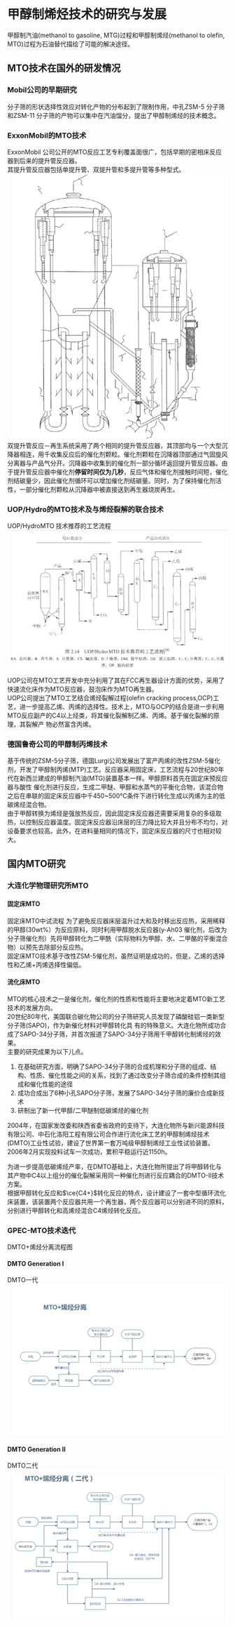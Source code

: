 # 甲醇制烯烃技术的研究与发展

甲醇制汽油(methanol to gasoline, MTG)过程和甲醇制烯烃(methanol to olefin, MTO)过程为石油替代描绘了可能的解决途径。  

## MTO技术在国外的研发情况

### Mobil公司的早期研究
  分子筛的形状选择性效应对转化产物的分布起到了限制作用，中孔ZSM-5 分子筛和ZSM-11 分子筛的产物可以集中在汽油馏分，提出了甲醇制烯烃的技术概念。   

### ExxonMobil的MTO技术
ExxonMobil 公司公开的MTO反应工艺专利覆盖面很广，包括早期的密相床反应器到后来的提升管反应器。    
其提升管反应器包括单提升管、双提升管和多提升管等多种型式。  
![美国ExxonMobil公司MTO装置的反应-再生系统](img/美国ExxonMobil公司MTO装置的反应-再生系统.PNG)
双提升管反应－再生系统采用了两个相同的提升管反应器，其顶部均与一个大型沉降器相连，用千收集反应后的催化剂颗粒。催化剂颗粒在沉降器顶部通过气固旋风分离器与产品气分开。沉降器中收集到的催化剂一部分循环返回提升管反应器。由于提升管反应器中催化剂**停留时间仅为几秒**，反应气体和催化剂接触时间短，催化剂结碳量少，因此催化剂循环可以增加催化剂结碳量。同时，为了保持催化剂活性，一部分催化剂颗粒从沉降器中被直接送到再生器烧炭再生。    

### UOP/Hydro的MTO技术及与烯烃裂解的联合技术
UOP/HydroMTO 技术推荐的工艺流程    
![UOP/HydroMTO 技术推荐的工艺流程](img\UOPMTO技术推荐的工艺流程.PNG)     

UOP公司在MTO工艺开发中充分利用了其在FCC再生器设计方面的优势，采用了快速流化床作为MTO反应器，鼓泡床作为MTO再生器。   
UOP公司提出了MTO工艺结合烯烃裂解过程(olefin cracking process,OCP)工艺，进一步提高乙烯、丙烯的选择性。技术上，MTO与OCP的结合是进一步利用MTO反应副产的C4以上烃类，将其催化裂解制乙烯、丙烯。基于催化裂解的原理，其裂解产
物必然富含丙烯。    

### 德国鲁奇公司的甲醇制丙烯技术
基于传统的ZSM-5分子筛，德国Lurgi公司发展出了富产丙烯的改性ZSM-5催化剂，开发了甲醇制丙烯(MTP)工艺。反应器采用固定床，工艺流程与20世纪80年代在新西兰建成的甲醇制汽油(MTG)装置基本一样。甲醇原料首先在固定床预反应器与酸性
催化剂进行反应，生成二甲醚、甲醇和水蒸气的平衡化合物，该混合物之后在串联的固定床反应器中千450~500°C条件下进行转化生成以丙烯为主的低碳烯烃混合物。   
由于甲醇转换为烯烃是强放热反应，因此固定床反应器还需要采用复杂的多级取热，以控制反应器温度。固定床反应器沿床层的压力降比较大并且分布不均匀，对设备要求也较高。此外，在进料量相同的情况下，固定床反应器的尺寸也相对较大。    

## 国内MTO研究
### 大连化学物理研究所MTO
#### 固定床MTO
固定床MTO中试流程
为了避免反应器床层温升过大和及时移出反应热，采用稀释的甲醇(30wt%）为反应原料，同时利用甲醇脱水反应器(y-Ah03 催化剂，后改为分子筛催化剂）先将甲醇转化为二甲酰（实际物料为甲醇、水、二甲酪的平衡混合物）以预先去除部分反应热。    
固定床MTO技术基于改性ZSM-5催化剂，虽然证明是成功的，但是，乙烯的选择性和乙烯+丙烯选择性偏低。   

#### 流化床MTO
MTO的核心技术之一是催化剂，催化剂的性质和性能将主要地决定着MTO新工艺技术的发展方向。    
20世纪80年代，美国联合碳化物公司的分子筛研究人员发现了磷酸硅铝一类新型分子筛(SAPO)，作为新催化材料对甲醇转化具
有的特殊意义。大连化物所成功合成了SAPO-34分子筛，并首次报道了SAPO-34分子筛用千甲醇转化制烯烃的效果。    
主要的研究成果为以下儿点。  

1. 在基础研究方面，明确了SAPO-34分子筛的合成机理和分子筛的组成、结构、性质、催化性能之间的关系，找到了通过改变分子筛合成的条件控制其组成和催化性能的途径    
2. 成功合成出了6种小孔SAPO分子筛，发展了SAPO-34分子筛的廉价合成新技术    
3. 研制出了新一代甲醇/二甲醚制低碳烯烃的催化剂      

2004年，在国家发改委和陕西省委省政府的支待下，大连化物所与新兴能源科技有限公司、中石化洛阳工程有限公司合作进行流化床工艺的甲醇制烯烃技术(DMTO)工业性试验，建设了世界第一套万吨级甲醇制烯烃工业性试验装置。2006年2月实现投料试车一次成功，累积平稳运行近1150h。  

为进一步提高低碳烯烃产率，在DMTO基础上，大连化物所提出了将甲醇转化与其产物中C4以上组分的催化裂解采用同一种催化剂进行反应耦合的DMTO-II技术方案。     
根据甲醇转化反应和$\ce{C4+}$转化反应的特点，设计建设了一套中型循环流化床装置，该装置两个反应器共用一个再生器，两个反应器可以分别进不同的原料，分别进行甲醇转化和高烯烃混合C4烯烃转化反应。

### GPEC-MTO技术迭代
DMTO+烯烃分离流程图
#### DMTO Generation I
DMTO一代    
![gen1](img\MTO-gen1.PNG)    


#### DMTO Generation II
DMTO二代    
![gen2](img\MTO-gen2.PNG)    




